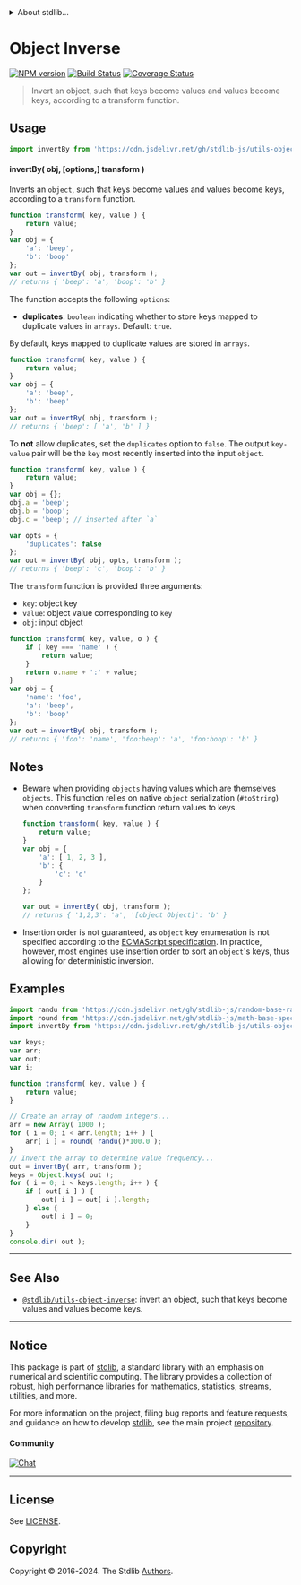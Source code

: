 <!--

@license Apache-2.0

Copyright (c) 2018 The Stdlib Authors.

Licensed under the Apache License, Version 2.0 (the "License");
you may not use this file except in compliance with the License.
You may obtain a copy of the License at

   http://www.apache.org/licenses/LICENSE-2.0

Unless required by applicable law or agreed to in writing, software
distributed under the License is distributed on an "AS IS" BASIS,
WITHOUT WARRANTIES OR CONDITIONS OF ANY KIND, either express or implied.
See the License for the specific language governing permissions and
limitations under the License.

-->


<details>
  <summary>
    About stdlib...
  </summary>
  <p>We believe in a future in which the web is a preferred environment for numerical computation. To help realize this future, we've built stdlib. stdlib is a standard library, with an emphasis on numerical and scientific computation, written in JavaScript (and C) for execution in browsers and in Node.js.</p>
  <p>The library is fully decomposable, being architected in such a way that you can swap out and mix and match APIs and functionality to cater to your exact preferences and use cases.</p>
  <p>When you use stdlib, you can be absolutely certain that you are using the most thorough, rigorous, well-written, studied, documented, tested, measured, and high-quality code out there.</p>
  <p>To join us in bringing numerical computing to the web, get started by checking us out on <a href="https://github.com/stdlib-js/stdlib">GitHub</a>, and please consider <a href="https://opencollective.com/stdlib">financially supporting stdlib</a>. We greatly appreciate your continued support!</p>
</details>

# Object Inverse

[![NPM version][npm-image]][npm-url] [![Build Status][test-image]][test-url] [![Coverage Status][coverage-image]][coverage-url] <!-- [![dependencies][dependencies-image]][dependencies-url] -->

> Invert an object, such that keys become values and values become keys, according to a transform function.



<section class="usage">

## Usage

```javascript
import invertBy from 'https://cdn.jsdelivr.net/gh/stdlib-js/utils-object-inverse-by@v0.2.0-deno/mod.js';
```

#### invertBy( obj, \[options,] transform )

Inverts an `object`, such that keys become values and values become keys, according to a `transform` function.

```javascript
function transform( key, value ) {
    return value;
}
var obj = {
    'a': 'beep',
    'b': 'boop'
};
var out = invertBy( obj, transform );
// returns { 'beep': 'a', 'boop': 'b' }
```

The function accepts the following `options`:

-   **duplicates**: `boolean` indicating whether to store keys mapped to duplicate values in `arrays`. Default: `true`.

By default, keys mapped to duplicate values are stored in `arrays`.

```javascript
function transform( key, value ) {
    return value;
}
var obj = {
    'a': 'beep',
    'b': 'beep'
};
var out = invertBy( obj, transform );
// returns { 'beep': [ 'a', 'b' ] }
```

To **not** allow duplicates, set the `duplicates` option to `false`. The output `key-value` pair will be the `key` most recently inserted into the input `object`.

```javascript
function transform( key, value ) {
    return value;
}
var obj = {};
obj.a = 'beep';
obj.b = 'boop';
obj.c = 'beep'; // inserted after `a`

var opts = {
    'duplicates': false
};
var out = invertBy( obj, opts, transform );
// returns { 'beep': 'c', 'boop': 'b' }
```

The `transform` function is provided three arguments:

-   `key`: object key
-   `value`: object value corresponding to `key`
-   `obj`: input object

```javascript
function transform( key, value, o ) {
    if ( key === 'name' ) {
        return value;
    }
    return o.name + ':' + value;
}
var obj = {
    'name': 'foo',
    'a': 'beep',
    'b': 'boop'
};
var out = invertBy( obj, transform );
// returns { 'foo': 'name', 'foo:beep': 'a', 'foo:boop': 'b' }
```

</section>

<!-- /.usage -->

<section class="notes">

## Notes

-   Beware when providing `objects` having values which are themselves `objects`. This function relies on native `object` serialization (`#toString`) when converting `transform` function return values to keys.

    ```javascript
    function transform( key, value ) {
        return value;
    }
    var obj = {
        'a': [ 1, 2, 3 ],
        'b': {
            'c': 'd'
        }
    };

    var out = invertBy( obj, transform );
    // returns { '1,2,3': 'a', '[object Object]': 'b' }
    ```

-   Insertion order is not guaranteed, as `object` key enumeration is not specified according to the [ECMAScript specification][ecma-262-for-in]. In practice, however, most engines use insertion order to sort an `object`'s keys, thus allowing for deterministic inversion.

</section>

<!-- /.notes -->

<section class="examples">

## Examples

<!-- eslint no-undef: "error" -->

```javascript
import randu from 'https://cdn.jsdelivr.net/gh/stdlib-js/random-base-randu@deno/mod.js';
import round from 'https://cdn.jsdelivr.net/gh/stdlib-js/math-base-special-round@deno/mod.js';
import invertBy from 'https://cdn.jsdelivr.net/gh/stdlib-js/utils-object-inverse-by@v0.2.0-deno/mod.js';

var keys;
var arr;
var out;
var i;

function transform( key, value ) {
    return value;
}

// Create an array of random integers...
arr = new Array( 1000 );
for ( i = 0; i < arr.length; i++ ) {
    arr[ i ] = round( randu()*100.0 );
}
// Invert the array to determine value frequency...
out = invertBy( arr, transform );
keys = Object.keys( out );
for ( i = 0; i < keys.length; i++ ) {
    if ( out[ i ] ) {
        out[ i ] = out[ i ].length;
    } else {
        out[ i ] = 0;
    }
}
console.dir( out );
```

</section>

<!-- /.examples -->

<!-- Section for related `stdlib` packages. Do not manually edit this section, as it is automatically populated. -->

<section class="related">

* * *

## See Also

-   <span class="package-name">[`@stdlib/utils-object-inverse`][@stdlib/utils/object-inverse]</span><span class="delimiter">: </span><span class="description">invert an object, such that keys become values and values become keys.</span>

</section>

<!-- /.related -->

<!-- Section for all links. Make sure to keep an empty line after the `section` element and another before the `/section` close. -->


<section class="main-repo" >

* * *

## Notice

This package is part of [stdlib][stdlib], a standard library with an emphasis on numerical and scientific computing. The library provides a collection of robust, high performance libraries for mathematics, statistics, streams, utilities, and more.

For more information on the project, filing bug reports and feature requests, and guidance on how to develop [stdlib][stdlib], see the main project [repository][stdlib].

#### Community

[![Chat][chat-image]][chat-url]

---

## License

See [LICENSE][stdlib-license].


## Copyright

Copyright &copy; 2016-2024. The Stdlib [Authors][stdlib-authors].

</section>

<!-- /.stdlib -->

<!-- Section for all links. Make sure to keep an empty line after the `section` element and another before the `/section` close. -->

<section class="links">

[npm-image]: http://img.shields.io/npm/v/@stdlib/utils-object-inverse-by.svg
[npm-url]: https://npmjs.org/package/@stdlib/utils-object-inverse-by

[test-image]: https://github.com/stdlib-js/utils-object-inverse-by/actions/workflows/test.yml/badge.svg?branch=v0.2.0
[test-url]: https://github.com/stdlib-js/utils-object-inverse-by/actions/workflows/test.yml?query=branch:v0.2.0

[coverage-image]: https://img.shields.io/codecov/c/github/stdlib-js/utils-object-inverse-by/main.svg
[coverage-url]: https://codecov.io/github/stdlib-js/utils-object-inverse-by?branch=main

<!--

[dependencies-image]: https://img.shields.io/david/stdlib-js/utils-object-inverse-by.svg
[dependencies-url]: https://david-dm.org/stdlib-js/utils-object-inverse-by/main

-->

[chat-image]: https://img.shields.io/gitter/room/stdlib-js/stdlib.svg
[chat-url]: https://app.gitter.im/#/room/#stdlib-js_stdlib:gitter.im

[stdlib]: https://github.com/stdlib-js/stdlib

[stdlib-authors]: https://github.com/stdlib-js/stdlib/graphs/contributors

[umd]: https://github.com/umdjs/umd
[es-module]: https://developer.mozilla.org/en-US/docs/Web/JavaScript/Guide/Modules

[deno-url]: https://github.com/stdlib-js/utils-object-inverse-by/tree/deno
[deno-readme]: https://github.com/stdlib-js/utils-object-inverse-by/blob/deno/README.md
[umd-url]: https://github.com/stdlib-js/utils-object-inverse-by/tree/umd
[umd-readme]: https://github.com/stdlib-js/utils-object-inverse-by/blob/umd/README.md
[esm-url]: https://github.com/stdlib-js/utils-object-inverse-by/tree/esm
[esm-readme]: https://github.com/stdlib-js/utils-object-inverse-by/blob/esm/README.md
[branches-url]: https://github.com/stdlib-js/utils-object-inverse-by/blob/main/branches.md

[stdlib-license]: https://raw.githubusercontent.com/stdlib-js/utils-object-inverse-by/main/LICENSE

[ecma-262-for-in]: https://262.ecma-international.org/5.1/#sec-12.6.4

<!-- <related-links> -->

[@stdlib/utils/object-inverse]: https://github.com/stdlib-js/utils-object-inverse/tree/deno

<!-- </related-links> -->

</section>

<!-- /.links -->
